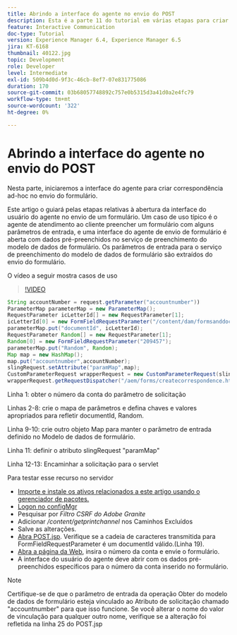 ```yaml
---
title: Abrindo a interface do agente no envio do POST
description: Esta é a parte 11 do tutorial em várias etapas para criar seu primeiro documento de comunicações interativas para o canal de impressão. Nesta parte, iniciaremos a interface do agente para criar correspondência ad-hoc no envio do formulário.
feature: Interactive Communication
doc-type: Tutorial
version: Experience Manager 6.4, Experience Manager 6.5
jira: KT-6168
thumbnail: 40122.jpg
topic: Development
role: Developer
level: Intermediate
exl-id: 509b4d0d-9f3c-46cb-8ef7-07e831775086
duration: 170
source-git-commit: 03b68057748892c757e0b5315d3a41d0a2e4fc79
workflow-type: tm+mt
source-wordcount: '322'
ht-degree: 0%

---
```


# Abrindo a interface do agente no envio do POST

Nesta parte, iniciaremos a interface do agente para criar correspondência ad-hoc no envio do formulário.

Este artigo o guiará pelas etapas relativas à abertura da interface do usuário do agente no envio de um formulário. Um caso de uso típico é o agente de atendimento ao cliente preencher um formulário com alguns parâmetros de entrada, e uma interface do agente de envio de formulário é aberta com dados pré-preenchidos no serviço de preenchimento do modelo de dados de formulário. Os parâmetros de entrada para o serviço de preenchimento do modelo de dados de formulário são extraídos do envio do formulário.

O vídeo a seguir mostra casos de uso

>[!VIDEO](https://video.tv.adobe.com/v/40122?quality=12&learn=on)

```java
String accountNumber = request.getParameter("accountnumber"))
ParameterMap parameterMap = new ParameterMap();
RequestParameter icLetterId[] = new RequestParameter[1];
icLetterId[0] = new FormFieldRequestParameter("/content/dam/formsanddocuments/retirementstatementprint");
parameterMap.put("documentId", icLetterId);
RequestParameter Random[] = new RequestParameter[1];
Random[0] = new FormFieldRequestParameter("209457");
parameterMap.put("Random", Random);
Map map = new HashMap();
map.put("accountnumber",accountNumber);
slingRequest.setAttribute("paramMap",map);
CustomParameterRequest wrapperRequest = new CustomParameterRequest(slingRequest,parameterMap,"GET");
wrapperRequest.getRequestDispatcher("/aem/forms/createcorrespondence.html").include(wrapperRequest, response);
```

Linha 1: obter o número da conta do parâmetro de solicitação

Linhas 2-8: crie o mapa de parâmetros e defina chaves e valores apropriados para refletir documentId, Random.

Linha 9-10: crie outro objeto Map para manter o parâmetro de entrada definido no Modelo de dados de formulário.

Linha 11: definir o atributo slingRequest &quot;paramMap&quot;

Linha 12-13: Encaminhar a solicitação para o servlet

Para testar esse recurso no servidor

* [Importe e instale os ativos relacionados a este artigo usando o gerenciador de pacotes.](assets/launch-agent-ui.zip)
* [Logon no configMgr](http://localhost:4502/system/console/configMgr)
* Pesquisar por _Filtro CSRF do Adobe Granite_
* Adicionar _/content/getprintchannel_ nos Caminhos Excluídos
* Salve as alterações.
* [Abra POST.jsp](http://localhost:4502/apps/AEMForms/openprintchannel/POST.jsp). Verifique se a cadeia de caracteres transmitida para FormFieldRequestParameter é um documentId válido.(Linha 19).
* [Abra a página da Web](http://localhost:4502/content/OpenPrintChannel.html), insira o número da conta e envie o formulário.
* A interface do usuário do agente deve abrir com os dados pré-preenchidos específicos para o número da conta inserido no formulário.

>[!NOTE]
>
>Certifique-se de que o parâmetro de entrada da operação Obter do modelo de dados de formulário esteja vinculado ao Atributo de solicitação chamado &quot;accountnumber&quot; para que isso funcione. Se você alterar o nome do valor de vinculação para qualquer outro nome, verifique se a alteração foi refletida na linha 25 do POST.jsp
